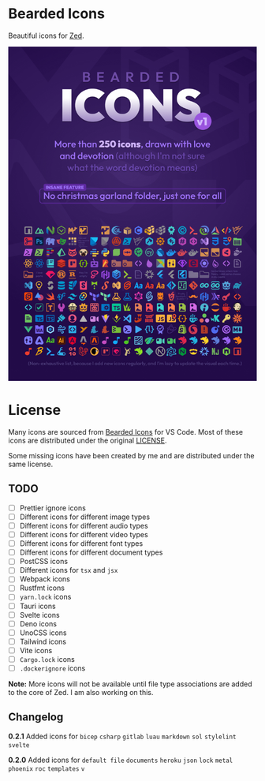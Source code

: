 # Bearded Icons

Beautiful icons for [Zed](https://zed.dev).

![Preview Image](https://raw.githubusercontent.com/BeardedBear/bearded-icons/master/assets/pres.png)

# License

Many icons are sourced from [Bearded Icons](https://github.com/BeardedBear/bearded-icons) for VS Code. Most of these icons are distributed under the original [LICENSE](https://github.com/BeardedBear/bearded-icons/blob/master/LICENSE).

Some missing icons have been created by me and are distributed under the same license.

## TODO

- [ ] Prettier ignore icons
- [ ] Different icons for different image types
- [ ] Different icons for different audio types
- [ ] Different icons for different video types
- [ ] Different icons for different font types
- [ ] Different icons for different document types
- [ ] PostCSS icons
- [ ] Different icons for `tsx` and `jsx`
- [ ] Webpack icons
- [ ] Rustfmt icons
- [ ] `yarn.lock` icons
- [ ] Tauri icons
- [ ] Svelte icons
- [ ] Deno icons
- [ ] UnoCSS icons
- [ ] Tailwind icons
- [ ] Vite icons
- [ ] `Cargo.lock` icons
- [ ] `.dockerignore` icons

**Note:** More icons will not be available until file type associations are added to the core of Zed. I am also working on this.

## Changelog
**0.2.1**
Added icons for `bicep` `csharp` `gitlab` `luau` `markdown` `sol` `stylelint` `svelte`

**0.2.0**
Added icons for `default file` `documents` `heroku` `json` `lock` `metal` `phoenix` `roc` `templates` `v`

